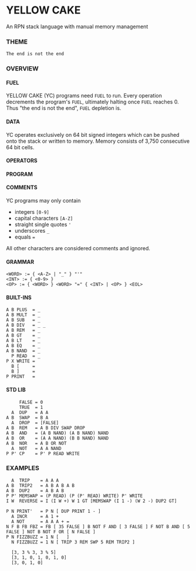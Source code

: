 # YELLOW CAKE

An RPN stack language with manual memory management

### THEME

    The end is not the end

### OVERVIEW

#### FUEL

YELLOW CAKE (YC) programs need `FUEL` to run. Every operation decrements the program's `FUEL`, ultimately halting once `FUEL` reaches 0.
Thus "the end is not the end", `FUEL` depletion is.

#### DATA

YC operates exclusively on 64 bit signed integers which can be pushed onto the stack or written to memory. Memory consists of 3,750 consecutive 64 bit cells.

#### OPERATORS

#### PROGRAM

#### COMMENTS

YC programs may only contain
- integers `[0-9]`
- capital characters `[A-Z]`
- straight single quotes `'`
- underscores `_`
- equals `=`

All other characters are considered comments and ignored.

#### GRAMMAR

    <WORD> := { <A-Z> | "_" } "'"
    <INT> := { <0-9> }
    <OP> := { <WORD> } <WORD> "=" { <INT> | <OP> } <EOL>


#### BUILT-INS
    A B PLUS  = _
    A B MULT  = _
    A B SUB   = _
    A B DIV   = _ _
    A B REM   = _
    A B GT    = _
    A B LT    = _
    A B EQ    = _
    A B NAND  = _
      P READ  = _
    P X WRITE =
      B [     =
      B ]     =
    P PRINT   =

#### STD LIB
         FALSE = 0
         TRUE  = 1
      A  DUP   = A A
    A B  SWAP  = B A
      A  DROP  = [FALSE]
    A B  REM   = A B DIV SWAP DROP
    A B  AND   = (A B NAND) (A B NAND) NAND
    A B  OR    = (A A NAND) (B B NAND) NAND
    A B  NOR   = A B OR NOT
      A  NOT   = A A NAND
    P P' CP    = P' P READ WRITE

### EXAMPLES
      A  TRIP    = A A A
    A B  TRIP2   = A B A B A B
    A B  DUP2    = A B A B
    P P' MEMSWAP = (P READ) (P (P' READ) WRITE) P' WRITE
    I W  REVERSE = I (I W +) W 1 GT [MEMSWAP (I 1 -) (W 2 -) DUP2 GT]

    P N PRINT'   = P N [ DUP PRINT 1 - ]
      A INCR     = A 1 +
      A NOT      = A A A + =
    N F B FB FBZ = FB [ 35 FALSE ] B NOT F AND [ 3 FALSE ] F NOT B AND [ 5 FALSE ] NOT B NOT F OR [ N FALSE ]
    P N FIZZBUZZ = 1 N [   ]
      N FIZZBUZZ = 1 N [ TRIP 3 REM SWP 5 REM TRIP2 ]

      [3, 3 % 3, 3 % 5]
      [3, 1, 0, 1, 0, 1, 0]
      [3, 0, 1, 0]
